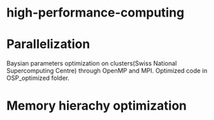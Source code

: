 # high-performance-computing
# Parallelization  
Baysian parameters optimization on clusters(Swiss National Supercomputing Centre) through OpenMP and MPI. 
Optimized code in OSP_optimized folder.  

# Memory hierachy optimization  
